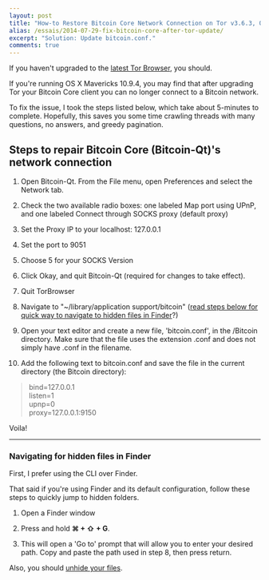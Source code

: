 ```yaml
---
layout: post
title: "How-to Restore Bitcoin Core Network Connection on Tor v3.6.3, OS X Mavericks 10.9.4"
alias: /essais/2014-07-29-fix-bitcoin-core-after-tor-update/
excerpt: "Solution: Update bitcoin.conf."
comments: true
---
```


If you haven't upgraded to the [latest Tor Browser](https://www.torproject.org/download/download-easy.html.en), you should. 

If you're running OS X Mavericks 10.9.4, you may find that after upgrading Tor your Bitcoin Core client you can no longer connect to a Bitcoin network.

To fix the issue, I took the steps listed below, which take about 5-minutes to complete. Hopefully, this saves you some time crawling threads with many questions, no answers, and greedy pagination. 

## Steps to repair Bitcoin Core (Bitcoin-Qt)'s network connection

1.  Open Bitcoin-Qt. From the File menu, open Preferences and select the Network tab.

2.  Check the two available radio boxes: one labeled Map port using UPnP, and one labeled Connect through SOCKS proxy (default proxy)

3.  Set the Proxy IP to your localhost: 127.0.0.1

4.  Set the port to 9051

5.  Choose 5 for your SOCKS Version

6.  Click Okay, and quit Bitcoin-Qt (required for changes to take effect).

7.  Quit TorBrowser

8.  Navigate to "~/library/application support/bitcoin" ([read steps below for quick way to navigate to hidden files in Finder](#morehelp)?)

9. Open your text editor and create a new file, 'bitcoin.conf', in the /Bitcoin directory. Make sure that the file uses the extension .conf and does not simply have .conf in the filename. 

10. Add the following text to bitcoin.conf and save the file in the current directory (the Bitcoin directory):

> bind=127.0.0.1  
> listen=1  
> upnp=0  
> proxy=127.0.0.1:9150

Voila!

<hr>

<a id="morehelp"></a><h3>Navigating for hidden files in Finder</h3>

First, I prefer using the CLI over Finder.

That said if you're using Finder and its default configuration, follow these steps to quickly jump to hidden folders.

1. Open a Finder window

2. Press and hold  <span style="font-weight:bold">&#x2318; + &#x21E7; + G</span>. 

3. This will open a 'Go to' prompt that will allow you to enter your desired path. Copy and paste the path used in step 8, then press return.</p>

Also, you should [unhide your files](http://ianlunn.co.uk/articles/quickly-showhide-hidden-files-mac-os-x-mavericks/).

<a href="https://plus.google.com/+VincentBarr0?rel=author"></a>